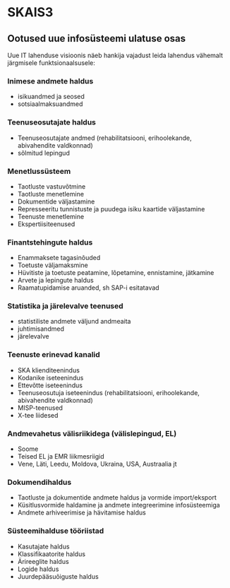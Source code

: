 # SKAIS3

## Ootused uue infosüsteemi ulatuse osas
Uue IT lahenduse visioonis näeb hankija vajadust leida lahendus vähemalt järgmisele funktsionaalsusele:

### Inimese andmete haldus
* isikuandmed ja seosed
* sotsiaalmaksuandmed

### Teenuseosutajate haldus
* Teenuseosutajate andmed (rehabilitatsiooni, erihoolekande, abivahendite valdkonnad)
* sõlmitud lepingud

### Menetlussüsteem
* Taotluste vastuvõtmine
* Taotluste menetlemine
* Dokumentide väljastamine
* Represseeritu tunnistuste ja puudega isiku kaartide väljastamine
* Teenuste menetlemine
* Ekspertiisiteenused

### Finantstehingute haldus
* Enammaksete tagasinõuded
* Toetuste väljamaksmine
* Hüvitiste ja toetuste peatamine, lõpetamine, ennistamine, jätkamine
* Arvete ja lepingute haldus
* Raamatupidamise aruanded, sh SAP-i esitatavad

### Statistika ja järelevalve teenused
* statistiliste andmete väljund andmeaita
* juhtimisandmed
* järelevalve

### Teenuste erinevad kanalid
* SKA klienditeenindus
* Kodanike iseteenindus
* Ettevõtte iseteenindus
* Teenuseosutuja iseteenindus (rehabilitatsiooni, erihoolekande, abivahendite valdkonnad)
* MISP-teenused
* X-tee liidesed

### Andmevahetus välisriikidega (välislepingud, EL)
* Soome
* Teised EL ja EMR liikmesriigid
* Vene, Läti, Leedu, Moldova, Ukraina, USA, Austraalia jt

### Dokumendihaldus
* Taotluste ja dokumentide andmete haldus ja vormide import/eksport
* Küsitlusvormide haldamine ja andmete integreerimine infosüsteemiga
* Andmete arhiveerimise ja hävitamise haldus

### Süsteemihalduse tööriistad
* Kasutajate haldus
* Klassifikaatorite haldus
* Ärireeglite haldus
* Logide haldus
* Juurdepääsuõiguste haldus
